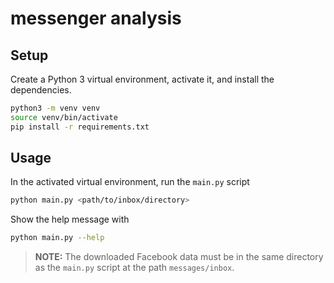 # messenger analysis

## Setup

Create a Python 3 virtual environment, activate it, and install the dependencies.

```bash
python3 -m venv venv
source venv/bin/activate
pip install -r requirements.txt
```

## Usage

In the activated virtual environment, run the `main.py` script

```bash
python main.py <path/to/inbox/directory>
```

Show the help message with

```bash
python main.py --help
```

> **NOTE:** The downloaded Facebook data must be in the same directory as the `main.py` script at the path `messages/inbox`.
